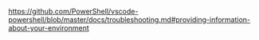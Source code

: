 https://github.com/PowerShell/vscode-powershell/blob/master/docs/troubleshooting.md#providing-information-about-your-environment
